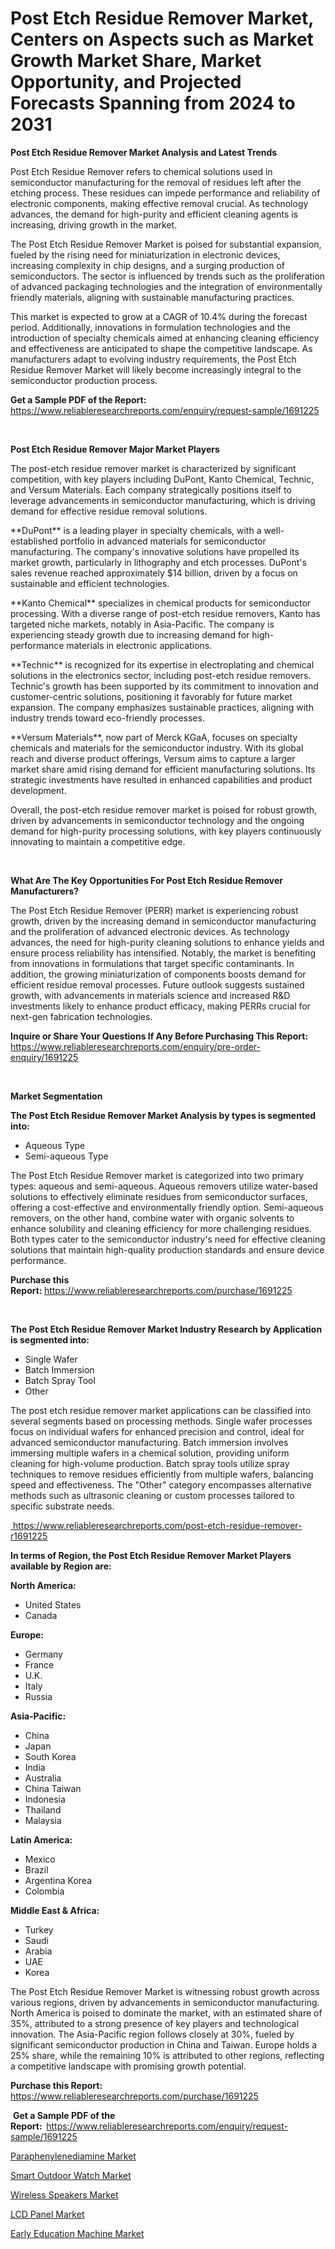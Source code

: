 <p><h1>Post Etch Residue Remover Market, Centers on Aspects such as Market Growth Market Share, Market Opportunity, and Projected Forecasts Spanning from 2024 to 2031</h1></p><p><strong>Post Etch Residue Remover Market Analysis and Latest Trends</strong></p>
<p><p>Post Etch Residue Remover refers to chemical solutions used in semiconductor manufacturing for the removal of residues left after the etching process. These residues can impede performance and reliability of electronic components, making effective removal crucial. As technology advances, the demand for high-purity and efficient cleaning agents is increasing, driving growth in the market.</p><p>The Post Etch Residue Remover Market is poised for substantial expansion, fueled by the rising need for miniaturization in electronic devices, increasing complexity in chip designs, and a surging production of semiconductors. The sector is influenced by trends such as the proliferation of advanced packaging technologies and the integration of environmentally friendly materials, aligning with sustainable manufacturing practices.</p><p>This market is expected to grow at a CAGR of 10.4% during the forecast period. Additionally, innovations in formulation technologies and the introduction of specialty chemicals aimed at enhancing cleaning efficiency and effectiveness are anticipated to shape the competitive landscape. As manufacturers adapt to evolving industry requirements, the Post Etch Residue Remover Market will likely become increasingly integral to the semiconductor production process.</p></p>
<p><strong>Get a Sample PDF of the Report:&nbsp;</strong> <a href="https://www.reliableresearchreports.com/enquiry/request-sample/1691225?utm_campaign=1692&utm_medium=2&utm_source=Github&utm_content=ia&utm_term=17102024&utm_id=post-etch-residue-remover">https://www.reliableresearchreports.com/enquiry/request-sample/1691225</a></p>
<p>&nbsp;</p>
<p><strong>Post Etch Residue Remover Major Market Players</strong></p>
<p><p>The post-etch residue remover market is characterized by significant competition, with key players including DuPont, Kanto Chemical, Technic, and Versum Materials. Each company strategically positions itself to leverage advancements in semiconductor manufacturing, which is driving demand for effective residue removal solutions.</p><p>**DuPont** is a leading player in specialty chemicals, with a well-established portfolio in advanced materials for semiconductor manufacturing. The company's innovative solutions have propelled its market growth, particularly in lithography and etch processes. DuPont's sales revenue reached approximately $14 billion, driven by a focus on sustainable and efficient technologies.</p><p>**Kanto Chemical** specializes in chemical products for semiconductor processing. With a diverse range of post-etch residue removers, Kanto has targeted niche markets, notably in Asia-Pacific. The company is experiencing steady growth due to increasing demand for high-performance materials in electronic applications.</p><p>**Technic** is recognized for its expertise in electroplating and chemical solutions in the electronics sector, including post-etch residue removers. Technic's growth has been supported by its commitment to innovation and customer-centric solutions, positioning it favorably for future market expansion. The company emphasizes sustainable practices, aligning with industry trends toward eco-friendly processes.</p><p>**Versum Materials**, now part of Merck KGaA, focuses on specialty chemicals and materials for the semiconductor industry. With its global reach and diverse product offerings, Versum aims to capture a larger market share amid rising demand for efficient manufacturing solutions. Its strategic investments have resulted in enhanced capabilities and product development.</p><p>Overall, the post-etch residue remover market is poised for robust growth, driven by advancements in semiconductor technology and the ongoing demand for high-purity processing solutions, with key players continuously innovating to maintain a competitive edge.</p></p>
<p>&nbsp;</p>
<p><strong>What Are The Key Opportunities For Post Etch Residue Remover Manufacturers?</strong></p>
<p><p>The Post Etch Residue Remover (PERR) market is experiencing robust growth, driven by the increasing demand in semiconductor manufacturing and the proliferation of advanced electronic devices. As technology advances, the need for high-purity cleaning solutions to enhance yields and ensure process reliability has intensified. Notably, the market is benefiting from innovations in formulations that target specific contaminants. In addition, the growing miniaturization of components boosts demand for efficient residue removal processes. Future outlook suggests sustained growth, with advancements in materials science and increased R&D investments likely to enhance product efficacy, making PERRs crucial for next-gen fabrication technologies.</p></p>
<p><strong>Inquire or Share Your Questions If Any Before Purchasing This Report:</strong> <a href="https://www.reliableresearchreports.com/enquiry/pre-order-enquiry/1691225?utm_campaign=1692&utm_medium=2&utm_source=Github&utm_content=ia&utm_term=17102024&utm_id=post-etch-residue-remover">https://www.reliableresearchreports.com/enquiry/pre-order-enquiry/1691225</a></p>
<p>&nbsp;</p>
<p><strong>Market Segmentation</strong></p>
<p><strong>The Post Etch Residue Remover Market Analysis by types is segmented into:</strong></p>
<p><ul><li>Aqueous Type</li><li>Semi-aqueous Type</li></ul></p>
<p><p>The Post Etch Residue Remover market is categorized into two primary types: aqueous and semi-aqueous. Aqueous removers utilize water-based solutions to effectively eliminate residues from semiconductor surfaces, offering a cost-effective and environmentally friendly option. Semi-aqueous removers, on the other hand, combine water with organic solvents to enhance solubility and cleaning efficiency for more challenging residues. Both types cater to the semiconductor industry's need for effective cleaning solutions that maintain high-quality production standards and ensure device performance.</p></p>
<p><strong>Purchase this Report:&nbsp;</strong><a href="https://www.reliableresearchreports.com/purchase/1691225?utm_campaign=1692&utm_medium=2&utm_source=Github&utm_content=ia&utm_term=17102024&utm_id=post-etch-residue-remover">https://www.reliableresearchreports.com/purchase/1691225</a></p>
<p>&nbsp;</p>
<p><strong>The Post Etch Residue Remover Market Industry Research by Application is segmented into:</strong></p>
<p><ul><li>Single Wafer</li><li>Batch Immersion</li><li>Batch Spray Tool</li><li>Other</li></ul></p>
<p><p>The post etch residue remover market applications can be classified into several segments based on processing methods. Single wafer processes focus on individual wafers for enhanced precision and control, ideal for advanced semiconductor manufacturing. Batch immersion involves immersing multiple wafers in a chemical solution, providing uniform cleaning for high-volume production. Batch spray tools utilize spray techniques to remove residues efficiently from multiple wafers, balancing speed and effectiveness. The "Other" category encompasses alternative methods such as ultrasonic cleaning or custom processes tailored to specific substrate needs.</p></p>
<p><a href="https://www.reliableresearchreports.com/post-etch-residue-remover-r1691225?utm_campaign=1692&utm_medium=2&utm_source=Github&utm_content=ia&utm_term=17102024&utm_id=post-etch-residue-remover">&nbsp;https://www.reliableresearchreports.com/post-etch-residue-remover-r1691225</a></p>
<p><strong>In terms of Region, the Post Etch Residue Remover Market Players available by Region are:</strong></p>
<p>
    <p> <strong> North America: </strong>
        <ul>
            <li>United States</li>
            <li>Canada</li>
        </ul>
        </p> 
    <p> <strong> Europe: </strong>
        <ul>
            <li>Germany</li>
            <li>France</li>
            <li>U.K.</li>
            <li>Italy</li>
            <li>Russia</li>
        </ul>
        </p> 
    <p> <strong> Asia-Pacific: </strong>
        <ul>
            <li>China</li>
            <li>Japan</li>
            <li>South Korea</li>
            <li>India</li>
            <li>Australia</li>
            <li>China Taiwan</li>
            <li>Indonesia</li>
            <li>Thailand</li>
            <li>Malaysia</li>
        </ul>
        </p> 
    <p> <strong> Latin America: </strong>
        <ul>
            <li>Mexico</li>
            <li>Brazil</li>
            <li>Argentina Korea</li>
            <li>Colombia</li>
        </ul>
        </p> 
    <p> <strong> Middle East & Africa: </strong>
        <ul>
            <li>Turkey</li>
            <li>Saudi</li>
            <li>Arabia</li>
            <li>UAE</li>
            <li>Korea</li>
        </ul>
    </p>
    </p>
<p><p>The Post Etch Residue Remover Market is witnessing robust growth across various regions, driven by advancements in semiconductor manufacturing. North America is poised to dominate the market, with an estimated share of 35%, attributed to a strong presence of key players and technological innovation. The Asia-Pacific region follows closely at 30%, fueled by significant semiconductor production in China and Taiwan. Europe holds a 25% share, while the remaining 10% is attributed to other regions, reflecting a competitive landscape with promising growth potential.</p></p>
<p><strong>Purchase this Report: </strong><a href="https://www.reliableresearchreports.com/purchase/1691225?utm_campaign=1692&utm_medium=2&utm_source=Github&utm_content=ia&utm_term=17102024&utm_id=post-etch-residue-remover">https://www.reliableresearchreports.com/purchase/1691225</a></p>
<p>&nbsp;<strong>Get a Sample PDF of the Report:&nbsp;&nbsp;</strong><a href="https://www.reliableresearchreports.com/enquiry/request-sample/1691225?utm_campaign=1692&utm_medium=2&utm_source=Github&utm_content=ia&utm_term=17102024&utm_id=post-etch-residue-remover">https://www.reliableresearchreports.com/enquiry/request-sample/1691225</a></p>
<p><strong></strong></p>
<p><p><a href="https://github.com/JosephineMcguire65/Market-Research-Report-List-1/blob/main/paraphenylenediamine-market.md?utm_campaign=1692&utm_medium=2&utm_source=Github&utm_content=ia&utm_term=17102024&utm_id=post-etch-residue-remover">Paraphenylenediamine Market</a></p><p><a href="https://www.linkedin.com/pulse/global-smart-outdoor-watch-market-trends-forecasts-strategic-lcfzc?utm_campaign=1692&utm_medium=2&utm_source=Github&utm_content=ia&utm_term=17102024&utm_id=post-etch-residue-remover">Smart Outdoor Watch Market</a></p><p><a href="https://www.linkedin.com/pulse/insights-wireless-speakers-market-size-which-expanding-gbekc?utm_campaign=1692&utm_medium=2&utm_source=Github&utm_content=ia&utm_term=17102024&utm_id=post-etch-residue-remover">Wireless Speakers Market</a></p><p><a href="https://www.linkedin.com/pulse/future-ready-strategic-insights-global-lcd-panel-market-2024-xuvyc?utm_campaign=1692&utm_medium=2&utm_source=Github&utm_content=ia&utm_term=17102024&utm_id=post-etch-residue-remover">LCD Panel Market</a></p><p><a href="https://www.linkedin.com/pulse/analyzing-global-early-education-machine-market-growth-prospects-jvikf?utm_campaign=1692&utm_medium=2&utm_source=Github&utm_content=ia&utm_term=17102024&utm_id=post-etch-residue-remover">Early Education Machine Market</a></p></p>